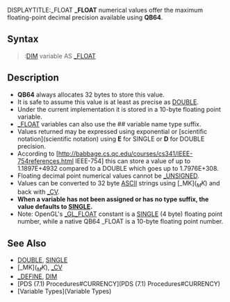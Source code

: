 DISPLAYTITLE:_FLOAT
**_FLOAT** numerical values offer the maximum floating-point decimal precision available using **QB64**.


## Syntax
 
> :[DIM](DIM) variable AS [_FLOAT](_FLOAT)


## Description

* **QB64** always allocates 32 bytes to store this value. 
* It is safe to assume this value is at least as precise as [DOUBLE](DOUBLE). 
* Under the current implementation it is stored in a 10-byte floating point variable.
* [_FLOAT](_FLOAT) variables can also use the ## variable name type suffix.
* Values returned may be expressed using exponential or [scientific notation](scientific notation) using **E** for SINGLE or **D** for DOUBLE precision.
* According to [http://babbage.cs.qc.edu/courses/cs341/IEEE-754references.html IEEE-754] this can store a value of up to 1.1897E+4932 compared to a DOUBLE which goes up to 1.7976E+308. 
* Floating decimal point numerical values cannot be [_UNSIGNED](_UNSIGNED).
* Values can be converted to 32 byte [ASCII](ASCII) strings using [_MK$](_MK$) and back with [_CV](_CV).
* **When a variable has not been assigned or has no type suffix, the value defaults to [SINGLE](SINGLE).**
* Note: OpenGL's [_GL_FLOAT](_GL_FLOAT) constant is a [SINGLE](SINGLE) (4 byte) floating point number, while a native QB64 _FLOAT is a 10-byte floating point number.


## See Also

* [DOUBLE](DOUBLE), [SINGLE](SINGLE)
* [_MK$](_MK$), [_CV](_CV)
* [_DEFINE](_DEFINE), [DIM](DIM)
* [PDS (7.1) Procedures#CURRENCY](PDS (7.1) Procedures#CURRENCY)
* [Variable Types](Variable Types)




